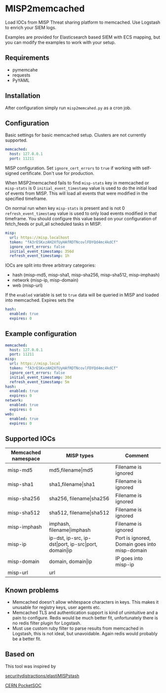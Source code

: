 # MISP2memcached

Load IOCs from MISP Threat sharing platform to memcached. Use Logstash to enrich your SIEM logs.

Examples are provided for Elasticsearch based SIEM with ECS mapping, but you can modify the examples to work with your setup.

## Requirements

- pymemcahe
- requests
- PyYAML

## Installation

After configuration simply run `misp2memcahed.py` as a cron job.

## Configuration

Basic settings for basic memcached setup. Clusters are not currently supported.

```yaml
memcached:
  host: 127.0.0.1
  port: 11211
```

MISP configuration. Set `ignore_cert_errors` to `true` if working with self-signed certificate. Don't use for production. 

When MISP2memcached fails to find `misp-stats` key in memcached or `misp-stats` is 0 `initial_event_timestamp` value is used to do the initial
load of events from MISP. This will load all events that were modified in the specified timeframe. 

On normal run when key `misp-stats` is present and is not 0 `refresh_event_timestamp` value is used to only load events modified in
that timeframe. You should configure this value based on your configuration of fetch_feeds or pull_all scheduled tasks in MISP.
```yaml
misp:
  url: https://misp.localhost
  token: "fA3rESKxzAH2XfUyHAfRDTNcovlFDYQd4mc4kdCf"
  ignore_cert_errors: false
  initial_event_timestamp: 356d
  refresh_event_timestamp: 1h
```

IOCs are split into three arbitrary categories:
- hash (misp-md5, misp-sha1, misp-sha256, misp-sha512, misp-imphash)
- network (misp-ip, misp-domain)
- web (misp-url)

If the `enabled` variable is set to `true` data will be queried in MISP and loaded into memcached. Expires sets the  
```yaml
hash:
  enabled: true
  expires: 0
```

## Example configuration

```yaml
memcached:
  host: 127.0.0.1
  port: 11211
misp:
  url: https://misp.local
  token: "fA3rESKxzAH2XfUyHAfRDTNcovlFDYQd4mc4kdCf"
  ignore_cert_errors: false
  initial_event_timestamp: 30d
  refresh_event_timestamp: 5m
hash:
  enabled: true
  expires: 0
network:
  enabled: true
  expires: 0
web:
  enabled: true
  expires: 0
```

## Supported IOCs

| Memcached namespace | MISP types                                             | Comment                                       |
|---------------------|--------------------------------------------------------|-----------------------------------------------|
| misp-md5            | md5,filename\|md5                                      | Filename is ignored                           |
| misp-sha1           | sha1,filename\|sha1                                    | Filename is ignored                           |
| misp-sha256         | sha256, filename\|sha256                               | Filename is ignored                           |
| misp-sha512         | sha512, filename\|sha512                               | Filename is ignored                           |
| misp-imphash        | imphash, filename\|imphash                             | Filename is ignored                           |
| misp-ip             | ip-dst, ip-src, ip-dst\|port, ip-src\|port, domain\|ip | Port is ignored, Domain goes into misp-domain |
| misp-domain         | domain, domain\|ip                                     | IP goes into misp-ip                          |
| misp-url            | url                                                    |                                               |

## Known problems

- Memcached doesn't allow whitespace characters in keys. This makes it unusable for registry keys, user agents etc.
- Memcached TLS and authentication support is kind of unintuitive and a pain to configure. Redis would be much better fit, 
unfortunately there is no redis filter plugin for Logstash.
- Must use custom ruby filter to parse results from memcached in Logstash, this is not ideal, but unavoidable. Again redis
would probably be a better fit.

## Based on

This tool was inspired by 

[securitydistractions/elastiMISPstash](https://github.com/securitydistractions/elastimispstash)

[CERN PocketSOC](https://gitlab.cern.ch/wlcg-soc-wg/PocketSOC/-/blob/master/components/zeek/config/memcached_misp.sh)
